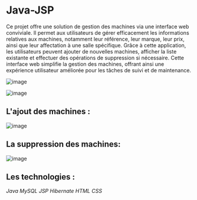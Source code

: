 # Java-JSP
Ce projet offre une solution de gestion des machines via une interface web conviviale. Il permet aux utilisateurs de gérer efficacement les informations relatives aux machines, notamment leur référence, leur marque, leur prix, ainsi que leur affectation à une salle spécifique. Grâce à cette application, les utilisateurs peuvent ajouter de nouvelles machines, afficher la liste existante et effectuer des opérations de suppression si nécessaire. Cette interface web simplifie la gestion des machines, offrant ainsi une expérience utilisateur améliorée pour les tâches de suivi et de maintenance.

![image](https://github.com/adnan-khadija/Java-JSP/assets/147508009/8d759676-a233-4d0e-986f-526eba98b0d5)

![image](https://github.com/adnan-khadija/Java-JSP/assets/147508009/ee1e80ec-8723-47fe-a2c5-57e5ffd0ab71)
## L'ajout des machines :
![image](https://github.com/adnan-khadija/Java-JSP/assets/147508009/aa8a0aa7-fe88-405c-9e7e-da801e158367)
## La suppression des machines:
![image](https://github.com/adnan-khadija/Java-JSP/assets/147508009/207bd2ac-8d4e-4aa8-ab83-93f777e6665f)
## Les technologies :
*Java*
*MySQL*
*JSP*
*Hibernate*
*HTML*
*CSS*


